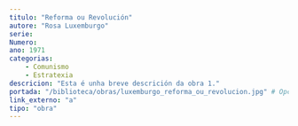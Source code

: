 ```yaml
---
titulo: "Reforma ou Revolución"
autore: "Rosa Luxemburgo"
serie:
Numero:
ano: 1971
categorias:
    - Comunismo
    - Estratexia
descricion: "Esta é unha breve descrición da obra 1."
portada: "/biblioteca/obras/luxemburgo_reforma_ou_revolucion.jpg" # Opcional, imaxe da portada
link_externo: "a"
tipo: "obra"
---
```

